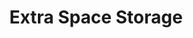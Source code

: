 ---
title: "Extra Space Storage"
url: /spartanburg/extra-space-storage-john-b-white-sr-boulevard/
shop: storage rental
---